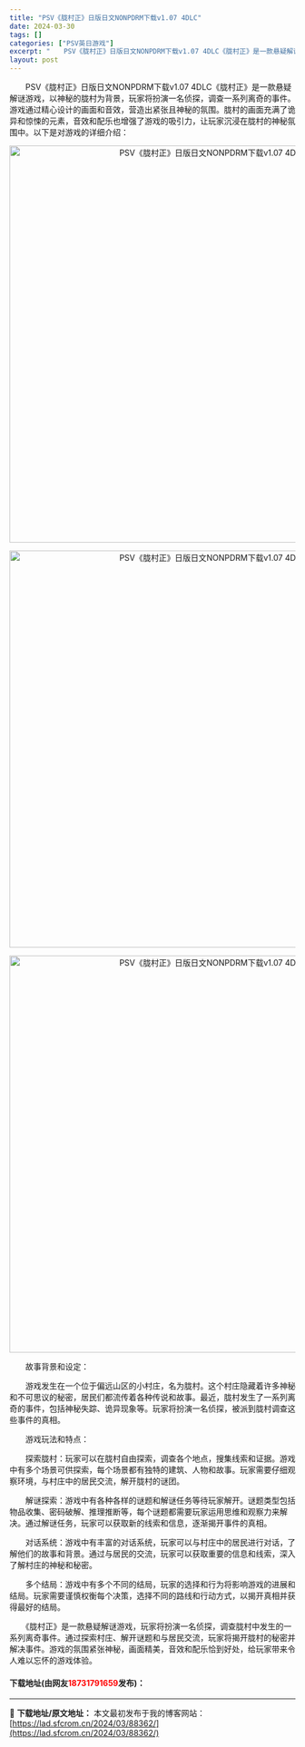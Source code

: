 ```yaml
---
title: "PSV《胧村正》日版日文NONPDRM下载v1.07 4DLC"
date: 2024-03-30
tags: []
categories: ["PSV英日游戏"]
excerpt: "　　PSV《胧村正》日版日文NONPDRM下载v1.07 4DLC《胧村正》是一款悬疑解谜游戏，以神秘的胧村为背景，玩家将扮演一名侦探，调查一系列离奇的事件。游戏通过精心设计的画面和音效，营造出紧张且神秘的氛围。胧村的画面充满了诡异和惊悚的元素，音效和配乐也增强了游戏的吸引力，让玩家沉浸在胧村的神秘&hellip;"
layout: post
---
```


 <p>　　PSV《胧村正》日版日文NONPDRM下载v1.07 4DLC《胧村正》是一款悬疑解谜游戏，以神秘的胧村为背景，玩家将扮演一名侦探，调查一系列离奇的事件。游戏通过精心设计的画面和音效，营造出紧张且神秘的氛围。胧村的画面充满了诡异和惊悚的元素，音效和配乐也增强了游戏的吸引力，让玩家沉浸在胧村的神秘氛围中。以下是对游戏的详细介绍：</p> <p align="center"><img align="" border="0" src="https://lad.sfcrom.cn/wp-content/uploads/2024/03/20240330_66078010c8a5a.webp" width="700" alt="PSV《胧村正》日版日文NONPDRM下载v1.07 4DLC" /></p> <p align="center"><img align="" border="0" src="https://lad.sfcrom.cn/wp-content/uploads/2024/03/20240330_660780114f7e1.webp" width="700" alt="PSV《胧村正》日版日文NONPDRM下载v1.07 4DLC" /></p> <p align="center"><img align="" border="0" src="https://lad.sfcrom.cn/wp-content/uploads/2024/03/20240330_66078011e0d4c.webp" width="700" alt="PSV《胧村正》日版日文NONPDRM下载v1.07 4DLC" /></p> <p>　　故事背景和设定：</p> <p>　　游戏发生在一个位于偏远山区的小村庄，名为胧村。这个村庄隐藏着许多神秘和不可思议的秘密，居民们都流传着各种传说和故事。最近，胧村发生了一系列离奇的事件，包括神秘失踪、诡异现象等。玩家将扮演一名侦探，被派到胧村调查这些事件的真相。</p> <p>　　游戏玩法和特点：</p> <p>　　探索胧村：玩家可以在胧村自由探索，调查各个地点，搜集线索和证据。游戏中有多个场景可供探索，每个场景都有独特的建筑、人物和故事。玩家需要仔细观察环境，与村庄中的居民交流，解开胧村的谜团。</p> <p>　　解谜探索：游戏中有各种各样的谜题和解谜任务等待玩家解开。谜题类型包括物品收集、密码破解、推理推断等，每个谜题都需要玩家运用思维和观察力来解决。通过解谜任务，玩家可以获取新的线索和信息，逐渐揭开事件的真相。</p> <p>　　对话系统：游戏中有丰富的对话系统，玩家可以与村庄中的居民进行对话，了解他们的故事和背景。通过与居民的交流，玩家可以获取重要的信息和线索，深入了解村庄的神秘和秘密。</p> <p>　　多个结局：游戏中有多个不同的结局，玩家的选择和行为将影响游戏的进展和结局。玩家需要谨慎权衡每个决策，选择不同的路线和行动方式，以揭开真相并获得最好的结局。</p> <p>　　《胧村正》是一款悬疑解谜游戏，玩家将扮演一名侦探，调查胧村中发生的一系列离奇事件。通过探索村庄、解开谜题和与居民交流，玩家将揭开胧村的秘密并解决事件。游戏的氛围紧张神秘，画面精美，音效和配乐恰到好处，给玩家带来令人难以忘怀的游戏体验。</p> <p><h4>下载地址(由网友<font color="red">18731791659</font>发布)：</h4></p> 

---
📖 **下载地址/原文地址：** 本文最初发布于我的博客网站：[https://lad.sfcrom.cn/2024/03/88362/](https://lad.sfcrom.cn/2024/03/88362/)
